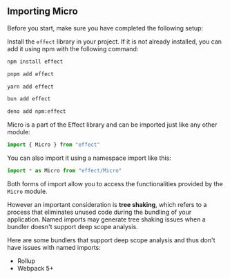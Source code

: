 ## Importing Micro

Before you start, make sure you have completed the following setup:

Install the `effect` library in your project. If it is not already installed, you can add it using npm with the following command:

<Tabs syncKey="package-manager">

<TabItem label="npm" icon="seti:npm">

```sh showLineNumbers=false
npm install effect
```

</TabItem>

<TabItem label="pnpm" icon="pnpm">

```sh showLineNumbers=false
pnpm add effect
```

</TabItem>

<TabItem label="Yarn" icon="seti:yarn">

```sh showLineNumbers=false
yarn add effect
```

</TabItem>

<TabItem label="Bun" icon="bun">

```sh showLineNumbers=false
bun add effect
```

</TabItem>
<TabItem label="Deno" icon="deno">

```sh showLineNumbers=false
deno add npm:effect
```

</TabItem>

</Tabs>

Micro is a part of the Effect library and can be imported just like any other module:

```ts showLineNumbers=false
import { Micro } from "effect"
```

You can also import it using a namespace import like this:

```ts showLineNumbers=false
import * as Micro from "effect/Micro"
```

Both forms of import allow you to access the functionalities provided by the `Micro` module.

However an important consideration is **tree shaking**, which refers to a process that eliminates unused code during the bundling of your application.
Named imports may generate tree shaking issues when a bundler doesn't support deep scope analysis.

Here are some bundlers that support deep scope analysis and thus don't have issues with named imports:

- Rollup
- Webpack 5+
